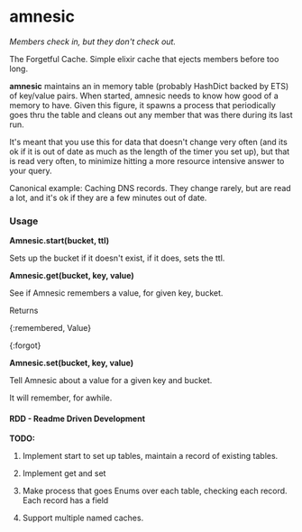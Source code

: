 **amnesic**
=======
_Members check in, but they don't check out._

The Forgetful Cache.  Simple elixir cache that ejects members before too long.

**amnesic** maintains an in memory table (probably HashDict backed by ETS) of key/value pairs. 
When started, amnesic needs to know how good of a memory to have. Given this figure, it 
spawns a process that periodically goes thru the table and cleans out any member that 
was there during its last run. 

It's meant that you use this for data that doesn't change very often (and its ok if it is out 
of date as much as the length of the timer you set up), but that is read very often, to 
minimize hitting a more resource intensive answer to your query.  

Canonical example: Caching DNS records.  They change rarely, but are read a lot, and it's ok if
they are a few minutes out of date.

### Usage

**Amnesic.start(bucket, ttl)**

Sets up the bucket if it doesn't exist, if it does, sets the ttl.

**Amnesic.get(bucket, key, value)** 

See if Amnesic remembers a value, for given key, bucket. 
	
Returns 

{:remembered, Value}

{:forgot}

**Amnesic.set(bucket, key, value)**

Tell Amnesic about a value for a given key and bucket.

It will remember, for awhile.
	


#### RDD - Readme Driven Development

**TODO:**

1. Implement start to set up tables, maintain a record of existing tables.

2. Implement get and set

3. Make process that goes Enums over each table, checking each record. Each record has a field

4. Support multiple named caches.
